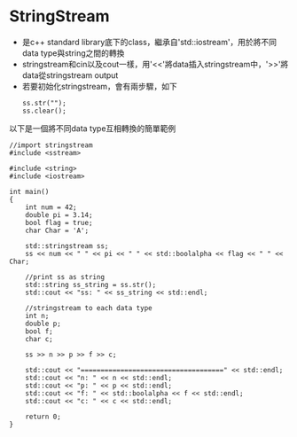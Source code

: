 # StringStream
* 是c++ standard library底下的class，繼承自'std::iostream'，用於將不同data type與string之間的轉換
* stringstream和cin以及cout一樣，用'<<'將data插入stringstream中，'>>'將data從stringstream output
* 若要初始化stringstream，會有兩步驟，如下
  ```
  ss.str("");
  ss.clear();
  ```

以下是一個將不同data type互相轉換的簡單範例
```cpp=
//import stringstream
#include <sstream>

#include <string>
#include <iostream>

int main()
{
	int num = 42;
	double pi = 3.14;
	bool flag = true;
	char Char = 'A';

	std::stringstream ss;
	ss << num << " " << pi << " " << std::boolalpha << flag << " " << Char;

	//print ss as string
	std::string ss_string = ss.str();
	std::cout << "ss: " << ss_string << std::endl;

	//stringstream to each data type
	int n;
	double p;
	bool f;
	char c;

	ss >> n >> p >> f >> c;

	std::cout << "====================================" << std::endl;
	std::cout << "n: " << n << std::endl;
	std::cout << "p: " << p << std::endl;
	std::cout << "f: " << std::boolalpha << f << std::endl;
	std::cout << "c: " << c << std::endl;

	return 0;
}
```
